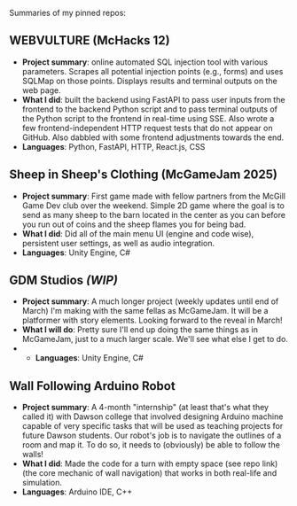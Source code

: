 Summaries of my pinned repos:

## WEBVULTURE (McHacks 12)
- __Project summary__: online automated SQL injection tool with various parameters. Scrapes all potential injection points (e.g., forms) and uses SQLMap on those points. Displays results and terminal outputs on the web page.
- __What I did__: built the backend using FastAPI to pass user inputs from the frontend to the backend Python script and to pass terminal outputs of the Python script to the frontend in real-time using SSE. Also wrote a few frontend-independent HTTP request tests that do not appear on GitHub. Also dabbled with some frontend adjustments towards the end.
- __Languages__: Python, FastAPI, HTTP, React.js, CSS

## Sheep in Sheep's Clothing (McGameJam 2025)
- __Project summary__: First game made with fellow partners from the McGill Game Dev club over the weekend. Simple 2D game where the goal is to send as many sheep to the barn located in the center as you can before you run out of coins and the sheep flames you for being bad.
- __What I did__: Did all of the main menu UI (engine and code wise), persistent user settings, as well as audio integration.
- __Languages__: Unity Engine, C#

## GDM Studios _(WIP)_
- __Project summary__: A much longer project (weekly updates until end of March) I'm making with the same fellas as McGameJam. It will be a platformer with story elements. Looking forward to the reveal in March!
- __What I will do__: Pretty sure I'll end up doing the same things as in McGameJam, just to a much larger scale. We'll see what else I get to do.
- - __Languages__: Unity Engine, C#
 
## Wall Following Arduino Robot
- __Project summary__: A 4-month "internship" (at least that's what they called it) with Dawson college that involved designing Arduino machine capable of very specific tasks that will be used as teaching projects for future Dawson students. Our robot's job is to navigate the outlines of a room and map it. To do so, it needs to (obviously) be able to follow the walls!
- __What I did__: Made the code for a turn with empty space (see repo link) (the core mechanic of wall navigation) that works in both real-life and simulation.
- __Languages__: Arduino IDE, C++
<!---
yxL05/yxL05 is a ✨ special ✨ repository because its `README.md` (this file) appears on your GitHub profile.
You can click the Preview link to take a look at your changes.
--->
